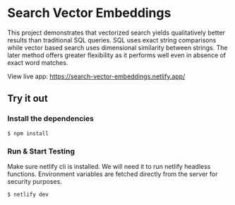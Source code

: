 # Search Vector Embeddings

This project demonstrates that vectorized search yields qualitatively better results than traditional SQL queries. SQL uses exact string comparisons while vector based search uses dimensional similarity between strings. The later method offers greater flexibility as it performs well even in absence of exact word matches.

View live app: https://search-vector-embeddings.netlify.app/

## Try it out

### Install the dependencies

    $ npm install

### Run & Start Testing

Make sure netlify cli is installed. We will need it to run netlify headless functions. Environment variables are fetched directly from the server for security purposes.

    $ netlify dev
